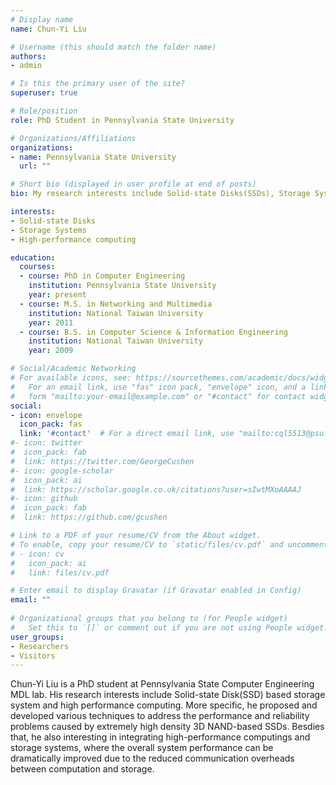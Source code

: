 ```yaml
---
# Display name
name: Chun-Yi Liu

# Username (this should match the folder name)
authors:
- admin

# Is this the primary user of the site?
superuser: true

# Role/position
role: PhD Student in Pennsylvania State University

# Organizations/Affiliations
organizations:
- name: Pennsylvania State University
  url: ""

# Short bio (displayed in user profile at end of posts)
bio: My research interests include Solid-state Disks(SSDs), Storage Systems, High-performance Computings and Computer Architectures.

interests:
- Solid-state Disks
- Storage Systems
- High-performance computing

education:
  courses:
  - course: PhD in Computer Engineering
    institution: Pennsylvania State University
    year: present
  - course: M.S. in Networking and Multimedia
    institution: National Taiwan University
    year: 2011
  - course: B.S. in Computer Science & Information Engineering
    institution: National Taiwan University
    year: 2009

# Social/Academic Networking
# For available icons, see: https://sourcethemes.com/academic/docs/widgets/#icons
#   For an email link, use "fas" icon pack, "envelope" icon, and a link in the
#   form "mailto:your-email@example.com" or "#contact" for contact widget.
social:
- icon: envelope
  icon_pack: fas
  link: '#contact'  # For a direct email link, use "mailto:cql5513@psu.edu".
#- icon: twitter
#  icon_pack: fab
#  link: https://twitter.com/GeorgeCushen
#- icon: google-scholar
#  icon_pack: ai
#  link: https://scholar.google.co.uk/citations?user=sIwtMXoAAAAJ
#- icon: github
#  icon_pack: fab
#  link: https://github.com/gcushen

# Link to a PDF of your resume/CV from the About widget.
# To enable, copy your resume/CV to `static/files/cv.pdf` and uncomment the lines below.  
# - icon: cv
#   icon_pack: ai
#   link: files/cv.pdf

# Enter email to display Gravatar (if Gravatar enabled in Config)
email: ""
  
# Organizational groups that you belong to (for People widget)
#   Set this to `[]` or comment out if you are not using People widget.  
user_groups:
- Researchers
- Visitors
---
```


Chun-Yi Liu is a PhD student at Pennsylvania State Computer Engineering MDL lab. His research interests include Solid-state Disk(SSD) based storage system and high performance computing. More specific, he proposed and developed various techniques to address the performance and reliability problems caused by extremely high density 3D NAND-based SSDs. Besdies that, he also interesting in integrating high-performance computings and storage systems, where the overall system performance can be dramatically improved due to the reduced communication overheads between computation and storage.


